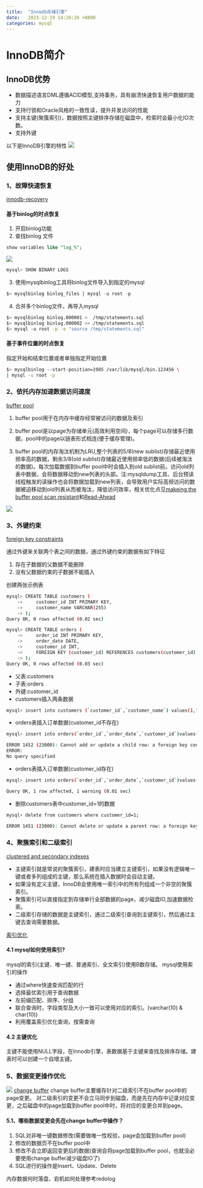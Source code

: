 ```yaml
---
title:  "Innodb存储引擎"
date:   2023-12-19 14:26:26 +0800
categories: mysql
---
```

# InnoDB简介
## InnoDB优势
* 数据描述语言DML遵循ACID模型,支持事务，具有崩溃快速恢复用户数据的能力
* 支持行锁和Oracle风格的一致性读，提升并发访问的性能
* 支持主键(聚簇索引)，数据按照主键排序存储在磁盘中，检索时会最小化IO次数。
* 支持外键

以下是InnoDB引擎的特性
![](/assets/img/innodb-feature.png)


## 使用InnoDB的好处
### 1、故障快速恢复
[innodb-recovery](https://dev.mysql.com/doc/refman/5.7/en/innodb-recovery.html)
#### 基于binlog的时点恢复
1. 开启binlog功能
2. 查找binlog 文件
```sql
show variables like "log_%";
```
![](/assets/img/binlog.png)
```sql
mysql> SHOW BINARY LOGS
```
3. 使用mysqlbinlog工具将binlog文件导入到指定的mysql
```sql
$> mysqlbinlog binlog_files | mysql -u root -p
```
4. 合并多个binlog文件，再导入mysql
```bash
$> mysqlbinlog binlog.000001 >  /tmp/statements.sql
$> mysqlbinlog binlog.000002 >> /tmp/statements.sql
$> mysql -u root -p -e "source /tmp/statements.sql"
```
#### 基于事件位置的时点恢复
指定开始和结束位置或者单独指定开始位置
```bash
$> mysqlbinlog --start-position=1985 /var/lib/mysql/bin.123456 \ 
| mysql -u root -p
```

### 2、依托内存加速数据访问速度
[buffer pool](https://dev.mysql.com/doc/refman/5.7/en/innodb-buffer-pool.html)
1. buffer pool用于在内存中缓存经常被访问的数据及索引

2. buffer pool是以page为存储单元(高效利用空间)，每个page可以存储多行数据，pool中的page以链表形式相连(便于缓存管理)。

3. buffer pool的内存淘汰机制为LRU,整个列表的5/8(new sublist)存储最近使用频率高的数据，剩余3/8(old sublist)存储最近使用频率低的数据(后续被淘汰的数据)。每次加载数据到buffer pool中时会插入到old sublist前。访问old列表中数据，会将数据移动到new列表的头部。注:mysqldump工具、后台预读线程触发的读操作也会将数据加载到new列表，会导致用户实际高频访问的数据被迫移动到old列表从而被淘汰，降低访问效率，相关优化点见[makeing the buffer pool scan resistant](https://dev.mysql.com/doc/refman/5.7/en/innodb-performance-midpoint_insertion.html)和[Read-Ahead](https://dev.mysql.com/doc/refman/5.7/en/innodb-performance-read_ahead.html)

![](/assets/img/buffer_pool_lru.png)

### 3、外键约束
[foreign key constraints](https://dev.mysql.com/doc/refman/5.7/en/create-table-foreign-keys.html)

通过外键来关联两个表之间的数据，通过外键约束的数据有如下特征
1. 存在子数据的父数据不能删除
2. 没有父数据约束的子数据不能插入

创建两张示例表
```bash
mysql> CREATE TABLE customers (
    ->     customer_id INT PRIMARY KEY,
    ->     customer_name VARCHAR(255)
    -> );
Query OK, 0 rows affected (0.02 sec)

mysql> CREATE TABLE orders (
    ->     order_id INT PRIMARY KEY,
    ->     order_date DATE,
    ->     customer_id INT,
    ->     FOREIGN KEY (customer_id) REFERENCES customers(customer_id)
    -> );
Query OK, 0 rows affected (0.03 sec)
```
* 父表:customers
* 子表:orders
* 外键:customer_id
* customers插入两条数据
```bash
mysql> insert into customers (`customer_id`,`customer_name`) values(1,"cx"),(2,"ll");
```

* orders表插入订单数据(customer_id不存在)

```bash
mysql> insert into orders(`order_id`,`order_date`,`customer_id`)values(1,"2023-12-14 14:14:00",10)\G;

ERROR 1452 (23000): Cannot add or update a child row: a foreign key constraint fails (`test`.`orders`, CONSTRAINT `orders_ibfk_1` FOREIGN KEY (`customer_id`) REFERENCES `customers` (`customer_id`))
ERROR: 
No query specified
```

* orders表插入订单数据(customer_id存在)
```bash
mysql> insert into orders(`order_id`,`order_date`,`customer_id`)values(1,"2023-12-14 14:14:00",1)\G;

Query OK, 1 row affected, 1 warning (0.01 sec)
```
* 删除customers表中customer_id=1的数据
```bash
mysql> delete from customers where customer_id=1;

ERROR 1451 (23000): Cannot delete or update a parent row: a foreign key constraint fails (`test`.`orders`, CONSTRAINT `orders_ibfk_1` FOREIGN KEY (`customer_id`) REFERENCES `customers` (`customer_id`))
```


### 4、聚簇索引和二级索引
[clustered and secondary indexes](https://dev.mysql.com/doc/refman/5.7/en/innodb-index-types.html)
* 主键索引就是常说的聚簇索引，建表时应当建立主键索引，如果没有逻辑唯一键或者多列组成的主键，那么系统在插入数据时会自动主键。
* 如果没有定义主键，InnoDB会使用唯一索引中的所有列组成一个非空的聚簇索引。
* 聚簇索引可以直接指定到存储单行全部数据的page，减少磁盘IO,加速数据检索。
* 二级索引存储的数据是主键索引，通过二级索引查询到主键索引，然后通过主键去查询需要数据。

[索引优化](https://dev.mysql.com/doc/refman/5.7/en/optimization-indexes.html)
#### 4.1 mysql如何使用索引?
mysql的索引(主键、唯一键、普通索引、全文索引)使用B数存储。
mysql使用索引的操作
* 通过where快速查询匹配的行
* 选择最优索引用于查询数据
* 左前缀匹配、排序、分组
* 联合查询时，字段类型及大小一致可以使用对应的索引。(varchar(10) & char(10))
* 利用覆盖索引优化查询，按需查询
#### 4.2 主键优化
主键不能使用NULL字段，在Innodb引擎，表数据基于主键来查找及排序存储。建表时可以创建一个自增主键。



### 5、数据变更操作优化
![](/assets/img/changebuffer.png)
[change buffer](https://dev.mysql.com/doc/refman/5.7/en/innodb-change-buffer.html)
change buffer主要缓存针对二级索引不在buffer pool中的page变更。
对二级索引的变更不会立马同步到磁盘，而是先在内存中记录对应变更，之后磁盘中的page加载到buffer pool中时，将对应的变更合并到page。


#### 5.1、哪些数据变更会先在change buffer中操作？
1. SQL对非唯一键数据修改(需要做唯一性校验，page会加载到buffer pool)
2. 修改的数据页不在buffer pool中
3. 修改不会立即返回变更后的数据(查询会将page加载到buffer pool，也就没必要使用change buffer减少磁盘IO了)
4. SQL进行的操作是Insert、Update、Delete

内存数据何时落盘、宕机如何处理参考redolog